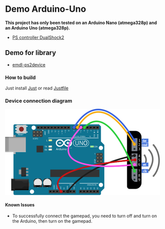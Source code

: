 # Demo Arduino-Uno
**This project has only been tested on an Arduino Nano (atmega328p) and an Arduino Uno (atmega328p).**
- [PS controller DualShock2](https://en.wikipedia.org/wiki/DualShock)

## Demo for library
- [emdl-ps2device](https://github.com/esedev/emdl-ps2device)

### How to build
Just install [Just](https://github.com/casey/just) or read [Justfile](Justfile)

### Device connection diagram
![PS2 gamepad connection to Uno](arduino-uno-ps2gp.svg "Device connection")

#### Known Issues
- To successfully connect the gamepad, you need to turn off and turn on the Arduino, then turn on the gamepad.
